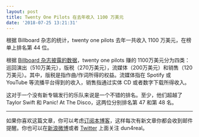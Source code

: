```yaml
---
layout: post
title: Twenty One Pilots 在去年收入 1100 万美元
date: '2018-07-25 13:21:31'
---
```



根据 Billboard 杂志的统计，twenty one pilots 去年一共收入 1100 万美元，在榜单上排名第 44 位。

根据 [Billboard 杂志披露的数据](https://www.billboard.com/photos/8465835/highest-paid-musicians-money-makers)，twenty one pilots 赚的 1100万美元分为四类：巡回演出（510万美元），版税（270万美元），流媒体（200万美元）和销售（120万美元）。其中，版税是指作曲/作词所得的权益。流媒体指在 Spotify 或 YouTube 等流播平台得到的收入，销售指通过实体 CD 或者数字下载所得收入。

这对于一个没有新专辑发行的乐队来说是一个不错的排名。至少，他们超越了 Taylor Swift 和 Panic! At The Disco，这两位分别排名第 47 和第 48 名。

- - - - - -

如果你喜欢这篇文章，你可以考虑[订阅本博客](https://www.dun4real.org/subscribe/)，这样每次有新文章你都会收到邮件提醒。你也可以在[新浪微博](http://weibo.com/dun4real)或者 [Twitter](https://twitter.com/dun4real) 上面关注 dun4real。


